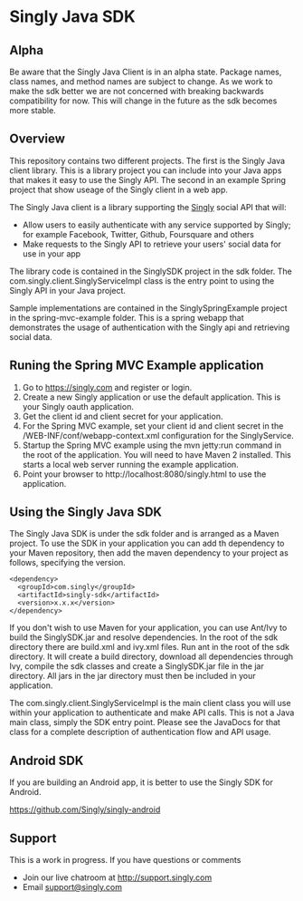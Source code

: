 # Singly Java SDK

## Alpha
Be aware that the Singly Java Client is in an alpha state.  Package names, class names, and method names are subject to change.  As we work to make the sdk better we are not concerned with breaking backwards compatibility for now.  This will change in the future as the sdk becomes more stable.

## Overview
This repository contains two different projects.  The first is the Singly Java client library.  This is a library project you can include into your Java apps that makes it easy to use the Singly API.  The second in an example Spring project that show useage of the Singly client in a web app.

The Singly Java client is a library supporting the [Singly](https://singly.com) social API that will:

  - Allow users to easily authenticate with any service supported by Singly; for example Facebook, Twitter, Github, Foursquare and others
  - Make requests to the Singly API to retrieve your users' social data for use in your app


The library code is contained in the SinglySDK project in the sdk folder.  The com.singly.client.SinglyServiceImpl class is the entry point to using the Singly API in your Java project.

Sample implementations are contained in the SinglySpringExample project in the spring-mvc-example folder.  This is a spring webapp that demonstrates the usage of authentication with the Singly api and retrieving social data.

## Runing the Spring MVC Example application

1. Go to https://singly.com and register or login.
2. Create a new Singly application or use the default application.  This is your Singly oauth application.
3. Get the client id and client secret for your application.
4. For the Spring MVC example, set your client id and client secret in the /WEB-INF/conf/webapp-context.xml configuration for the SinglyService.
5. Startup the Spring MVC example using the mvn jetty:run command in the root of the application.  You will need to have Maven 2 installed.  This starts a local web server running the example application.
6. Point your browser to http://localhost:8080/singly.html to use the application.

## Using the Singly Java SDK

The Singly Java SDK is under the sdk folder and is arranged as a Maven project.  To use the SDK in your application you can add th dependency to your Maven repository, then add the maven dependency to your project as follows, specifying the version.

    <dependency>
      <groupId>com.singly</groupId>
      <artifactId>singly-sdk</artifactId>
      <version>x.x.x</version>
    </dependency>

If you don't wish to use Maven for your application, you can use Ant/Ivy to build the SinglySDK.jar and resolve dependencies.  In the root of the sdk directory there are build.xml and ivy.xml files. Run ant in the root of the sdk directory.  It will create a build directory, download all dependencies through Ivy, compile the sdk classes and create a SinglySDK.jar file in the jar directory.  All jars in the jar directory must then be included in your application.

The com.singly.client.SinglyServiceImpl is the main client class you will use within your application to authenticate and make API calls.  This is not a Java main class, simply the SDK entry point.  Please see the JavaDocs for that class for a complete description of authentication flow and API usage.

## Android SDK

If you are building an Android app, it is better to use the Singly SDK for Android.

https://github.com/Singly/singly-android

Support
--------------

This is a work in progress. If you have questions or comments

* Join our live chatroom at http://support.singly.com
* Email support@singly.com
